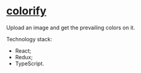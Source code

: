 # [colorify](https://aysommer.github.io/colorify)
Upload an image and get the prevailing colors on it.

Technology stack:
- React;
- Redux;
- TypeScript.
